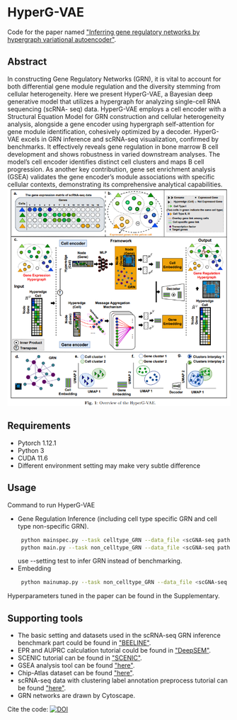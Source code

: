 # HyperG-VAE
Code for the paper named ["Inferring gene regulatory networks by hypergraph variational autoencoder"](https://www.biorxiv.org/content/10.1101/2024.04.01.586509v1). 

## Abstract
In constructing Gene Regulatory Networks (GRN), it is vital to account for
both differential gene module regulation and the diversity stemming from cellular
heterogeneity. Here we present HyperG-VAE, a Bayesian deep generative model
that utilizes a hypergraph for analyzing single-cell RNA sequencing (scRNA-
seq) data. HyperG-VAE employs a cell encoder with a Structural Equation
Model for GRN construction and cellular heterogeneity analysis, alongside a gene
encoder using hypergraph self-attention for gene module identification, cohesively
optimized by a decoder. HyperG-VAE excels in GRN inference and scRNA-seq
visualization, confirmed by benchmarks. It effectively reveals gene regulation in
bone marrow B cell development and shows robustness in varied downstream
analyses. The model’s cell encoder identifies distinct cell clusters and maps B cell
progression. As another key contribution, gene set enrichment analysis (GSEA)
validates the gene encoder’s module associations with specific cellular contexts,
demonstrating its comprehensive analytical capabilities.
![demo](framework.png)

## Requirements
* Pytorch 1.12.1
* Python 3
* CUDA 11.6
* Different environment setting may make very subtle difference

## Usage
Command to run HyperG-VAE 
- Gene Regulation Inference (including cell type specific GRN and cell type non-specific GRN). 
	```sh
     python mainspec.py --task celltype_GRN --data_file <scGNA-seq path> --save_name <output path> --setting test
	 python main.py --task non_celltype_GRN --data_file <scGNA-seq path> --save_name <output path> --setting test
	 ```
     use --setting test to infer GRN instead of benchmarking.
- Embedding  
	```sh
     python mainumap.py --task non_celltype_GRN --data_file <scGNA-seq path> --save_name <output path>
	 ```

Hyperparameters tuned in the paper can be found in the Supplementary.

## Supporting tools
* The basic setting and datasets used in the scRNA-seq GRN inference benchmark part could be found in ["BEELINE"](https://github.com/murali-group/BEELINE).
* EPR and AUPRC calculation tutorial could be found in ["DeepSEM"](https://github.com/HantaoShu/DeepSEM/tree/master/tutorial).
* SCENIC tutorial can be found in ["SCENIC"](https://github.com/aertslab/pySCENIC).
* GSEA analysis tool can be found ["here"](https://metascape.org/gp/index.html#/main/step1).
* Chip-Atlas dataset can be found ["here"](https://chip-atlas.org/target_genes).
* scRNA-seq data with clustering label annotation preprocess tutorial can be found ["here"](https://github.com/hemberg-lab/scRNA.seq.datasets).
* GRN networks are drawn by Cytoscape.

Cite the code: [![DOI](https://zenodo.org/badge/764355084.svg)](https://doi.org/10.5281/zenodo.15028720)
